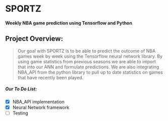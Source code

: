 # SPORTZ
#### Weekly NBA game prediction using Tensorflow and Python
 
 ## Project Overview:
 > Our goal with SPORTZ is to be able to predict the outcome of NBA games week by week using the Tensorflow neural network library. By using game statistics from previous seasons we are able to import that into our ANN and formulate predictions. We are also integrating NBA_API from the python library to pull up to date statistics on games that have recently been played.


##### Our To Do List:
- [x] NBA_API implementation
- [x] Neural Network framework
- [ ] Testing

